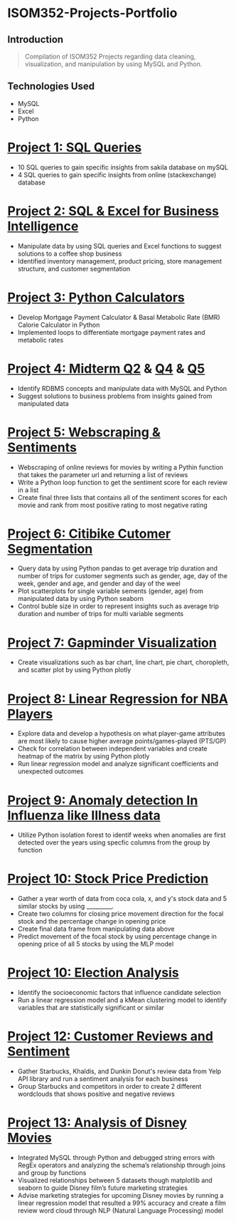 # ISOM352-Projects-Portfolio
## Introduction
> Compilation of ISOM352 Projects regarding data cleaning, visualization, and manipulation by using MySQL and Python.


## Technologies Used
>  
* MySQL
* Excel
* Python


# [Project 1: SQL Queries](https://github.com/dakyungsilvialee/ISOM352-Projects-Portfolio/blob/master/SQL%20Queries.sql)
* 10 SQL queries to gain specific insights from sakila database on mySQL 
* 4 SQL queries to gain specific insights from online (stackexchange) database


# [Project 2: SQL & Excel for Business Intelligence](https://github.com/dakyungsilvialee/ISOM352-Projects-Portfolio/blob/master/SQL%20and%20Excel%20for%20Business%20Intelligence.sql)
* Manipulate data by using SQL queries and Excel functions to suggest solutions to a coffee shop business 
* Identified inventory management, product pricing, store management structure, and customer segmentation


# [Project 3: Python Calculators](https://github.com/dakyungsilvialee/ISOM352-Projects-Portfolio/blob/master/Python%20Calculators.py)
* Develop Mortgage Payment Calculator & Basal Metabolic Rate (BMR) Calorie Calculator in Python 
* Implemented loops to differentiate mortgage payment rates and metabolic rates 


# [Project 4: Midterm Q2](https://github.com/dakyungsilvialee/ISOM352-Projects-Portfolio/blob/master/Q2.sql) & [Q4](https://github.com/dakyungsilvialee/ISOM352-Projects-Portfolio/blob/master/Q4.py) & [Q5](https://github.com/dakyungsilvialee/ISOM352-Projects-Portfolio/blob/master/Q5.py)
* Identify RDBMS concepts and manipulate data with MySQL and Python
* Suggest solutions to business problems from insights gained from manipulated data


# [Project 5: Webscraping & Sentiments](https://github.com/dakyungsilvialee/ISOM352-Projects-Portfolio/blob/master/Webscraping%20and%20Sentiments.py)
* Webscraping of online reviews for movies by writing a Pythin function that takes the parameter url and returning a list of reviews
* Write a Python loop function to get the sentiment score for each review in a list
* Create final three lists that contains all of the sentiment scores for each movie and rank from most positive rating to most negative rating


# [Project 6: Citibike Cutomer Segmentation](https://github.com/dakyungsilvialee/ISOM352-Projects-Portfolio/blob/master/citibike%20customer%20segmentation.py)
* Query data by using Python pandas to get average trip duration and number of trips for customer segments such as gender, age, day of the week, gender and age, and gender and day of the weel 
* Plot scatterplots for single variable sements (gender, age) from manipulated data by using Python seaborn 
* Control buble size in order to represent insights such as average trip duration and number of trips for multi variable segments 


# [Project 7: Gapminder Visualization](https://github.com/dakyungsilvialee/ISOM352-Projects-Portfolio/blob/master/gapminder%20visualization.py)
* Create visualizations such as bar chart, line chart, pie chart, choropleth, and scatter plot by using Python plotly 


# [Project 8: Linear Regression for NBA Players](https://github.com/dakyungsilvialee/ISOM352-Projects-Portfolio/blob/master/linear%20regression%20for%20NBA%20players.py)
* Explore data and develop a hypothesis on what player-game attributes are most likely to cause higher average points/games-played (PTS/GP)
* Check for correlation between independent variables and create heatmap of the matrix by using Python plotly
* Run linear regression model and analyze significant coefficients and unexpected outcomes


# [Project 9: Anomaly detection In Influenza like Illness data](https://github.com/dakyungsilvialee/ISOM352-Projects-Portfolio/blob/master/anomaly%20detection%20in%20influenza-like%20illness%20data.py)
* Utilize Python isolation forest to identif weeks when anomalies are first detected over the years using specfic columns from the group by function


# [Project 10: Stock Price Prediction](https://github.com/dakyungsilvialee/ISOM352-Projects-Portfolio/blob/master/stock%20price%20prediction.py)
* Gather a year worth of data from coca cola, x, and y's stock data and 5 similar stocks by using _________.
* Create two columns for closing price movement direction for the focal stock and the percentage change in opening price
* Create final data frame from manipulating data above
* Predict movement of the focal stock by using percentage change in opening price of all 5 stocks by using the MLP model


# [Project 10: Election Analysis](https://github.com/dakyungsilvialee/ISOM352-Projects-Portfolio/blob/master/election%20analytics.py)
* Identify the socioeconomic factors that influence candidate selection 
* Run a linear regression model and a kMean clustering model to identify variables that are statistically significant or similar


# [Project 12: Customer Reviews and Sentiment](https://github.com/dakyungsilvialee/ISOM352-Projects-Portfolio/blob/master/Customer%20Reviews%20and%20Sentiment.py)
* Gather Starbucks, Khaldis, and Dunkin Donut's review data from Yelp API library and run a sentiment analysis for each business
* Group Starbucks and competitors in order to create 2 different wordclouds that shows positive and negative reviews


# [Project 13: Analysis of Disney Movies](https://github.com/dakyungsilvialee/ISOM352-Projects-Portfolio/blob/master/Analysis%20of%20Disney%20Movies)
* Integrated MySQL through Python and debugged string errors with RegEx operators and analyzing the schema’s relationship through joins and group by functions
* Visualized relationships between 5 datasets though matplotlib and seaborn to guide Disney film’s future marketing strategies
* Advise marketing strategies for upcoming Disney movies by running a linear regression model that resulted a 99% accuracy and create a film review word cloud through NLP (Natural Language Processing) model
